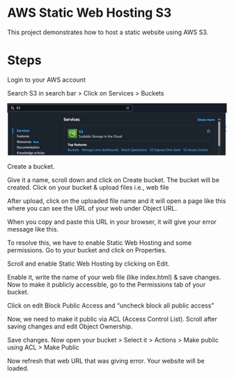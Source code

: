 # AWS Static Web Hosting S3
This project demonstrates how to host a static website using AWS S3.

# Steps
Login to your AWS account

Search S3 in search bar > Click on Services > Buckets

![Step 1](https://github.com/Zayan9484/AWS-Projects/blob/main/AWS%20Static%20Web%20Hosting/images/AWS-1.png?raw=true)
 
Create a bucket.
 
Give it a name, scroll down and click on Create bucket. The bucket will be created.
Click on your bucket & upload files i.e., web file
 
After upload, click on the uploaded file name and it will open a page like this where you can see the URL of your web under Object URL.
 
When you copy and paste this URL in your browser, it will give your error message like this.
 
To resolve this, we have to enable Static Web Hosting and some permissions.
Go to your bucket and click on Properties.
 
Scroll and enable Static Web Hosting by clicking on Edit.
 
Enable it, write the name of your web file (like index.html) & save changes.
Now to make it publicly accessible, go to the Permissions tab of your bucket.
 
Click on edit Block Public Access and “uncheck block all public access”
 
Now, we need to make it public via ACL (Access Control List).
Scroll after saving changes and edit Object Ownership.
 
 
Save changes.
Now open your bucket > Select it > Actions > Make public using ACL > Make Public
 
Now refresh that web URL that was giving error. Your website will be loaded.
 


